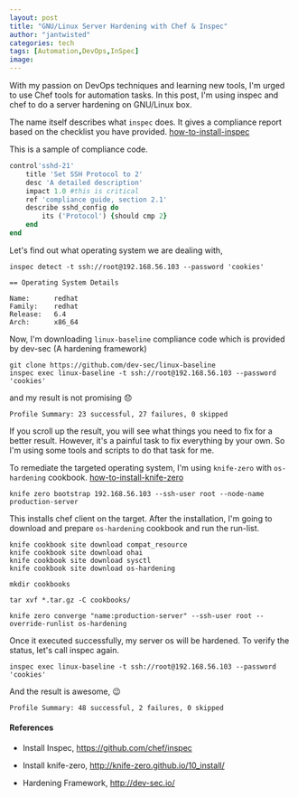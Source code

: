 ```yaml
---
layout: post
title: "GNU/Linux Server Hardening with Chef & Inspec"
author: "jantwisted"
categories: tech
tags: [Automation,DevOps,InSpec]
image:
---
```


With my passion on DevOps techniques and learning new tools, I'm urged to use Chef tools for automation tasks. In this post, I'm using inspec and chef to do a server hardening on GNU/Linux box.

The name itself describes what `inspec` does. It gives a compliance report based on the checklist you have provided. [how-to-install-inspec](https://github.com/chef/inspec)

This is a sample of compliance code.

```ruby
control'sshd-21'
	title 'Set SSH Protocol to 2'
	desc 'A detailed description'
	impact 1.0 #this is critical
	ref 'compliance guide, section 2.1'
	describe sshd_config do
		its ('Protocol') {should cmp 2}
	end
end
```

Let's find out what operating system we are dealing with,

```shell
inspec detect -t ssh://root@192.168.56.103 --password 'cookies'
```
```
== Operating System Details

Name:      redhat
Family:    redhat
Release:   6.4
Arch:      x86_64
```

Now, I'm downloading `linux-baseline` compliance code which is provided by dev-sec (A hardening framework)

```shell
git clone https://github.com/dev-sec/linux-baseline
inspec exec linux-baseline -t ssh://root@192.168.56.103 --password 'cookies'
```
and my result is not promising :disappointed:

```
Profile Summary: 23 successful, 27 failures, 0 skipped
```

If you scroll up the result, you will see what things you need to fix for a better result. However, it's a painful task to fix everything by your own. So I'm using some tools and scripts to do that task for me.

To remediate the targeted operating system, I'm using `knife-zero` with `os-hardening` cookbook. [how-to-install-knife-zero](http://knife-zero.github.io/10_install/)

```shell
knife zero bootstrap 192.168.56.103 --ssh-user root --node-name production-server
```

This installs chef client on the target. After the installation, I'm going to download and prepare `os-hardening` cookbook and run the run-list.

```shell
knife cookbook site download compat_resource
knife cookbook site download ohai
knife cookbook site download sysctl
knife cookbook site download os-hardening

mkdir cookbooks

tar xvf *.tar.gz -C cookbooks/

knife zero converge "name:production-server" --ssh-user root --override-runlist os-hardening
```

Once it executed successfully, my server os will be hardened. To verify the status, let's call inspec again.

```shell
inspec exec linux-baseline -t ssh://root@192.168.56.103 --password 'cookies'
```

And the result is awesome, :wink:

```
Profile Summary: 48 successful, 2 failures, 0 skipped
```

#### References


* Install Inspec, https://github.com/chef/inspec

* Install knife-zero, http://knife-zero.github.io/10_install/

* Hardening Framework, http://dev-sec.io/
